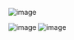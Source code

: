 ![image](https://github.com/user-attachments/assets/3f8bedb6-0b39-4a11-8303-6e455315b21f)

![image](https://github.com/user-attachments/assets/98b1ef22-d6fb-4593-9d26-68f5d79adcfc)
![image](https://github.com/user-attachments/assets/761abaf9-2e7d-469a-b02d-906f5b59decb)





